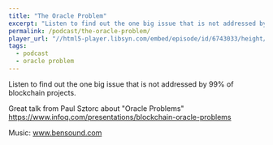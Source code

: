 ```yaml
---
title: "The Oracle Problem"
excerpt: "Listen to find out the one big issue that is not addressed by 99% of blockchain projects."
permalink: /podcast/the-oracle-problem/
player_url: "//html5-player.libsyn.com/embed/episode/id/6743033/height/90/theme/custom/autoplay/no/autonext/no/thumbnail/yes/preload/no/no_addthis/no/direction/backward/render-playlist/no/custom-color/87A93A/"
tags:
  - podcast
  - oracle problem
---
```


Listen to find out the one big issue that is not addressed by 99% of blockchain projects.

Great talk from Paul Sztorc about "Oracle Problems" https://www.infoq.com/presentations/blockchain-oracle-problems

Music: www.bensound.com